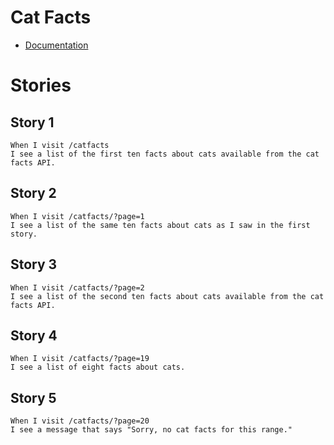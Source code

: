 # Cat Facts

* [Documentation](https://alexwohlbruck.github.io/cat-facts/)

# Stories

## Story 1

```
When I visit /catfacts
I see a list of the first ten facts about cats available from the cat facts API.
```

## Story 2

```
When I visit /catfacts/?page=1
I see a list of the same ten facts about cats as I saw in the first story.
```

## Story 3

```
When I visit /catfacts/?page=2
I see a list of the second ten facts about cats available from the cat facts API.
```

## Story 4

```
When I visit /catfacts/?page=19
I see a list of eight facts about cats.
```

## Story 5

```
When I visit /catfacts/?page=20
I see a message that says "Sorry, no cat facts for this range."
```


